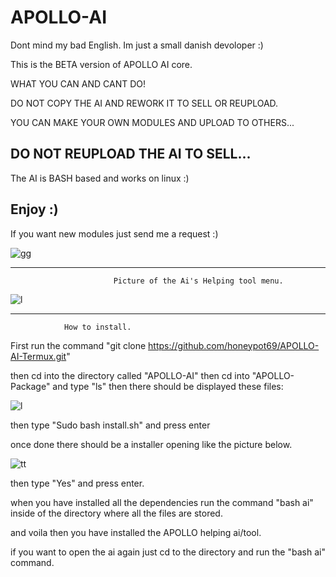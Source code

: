 # APOLLO-AI


Dont mind my bad English. Im just a small danish devoloper :)




This is the BETA version of APOLLO AI core.

WHAT YOU CAN AND CANT DO!

DO NOT COPY THE AI AND REWORK IT TO SELL OR REUPLOAD.

YOU CAN MAKE YOUR OWN MODULES AND UPLOAD TO OTHERS...

DO NOT REUPLOAD THE AI TO SELL...
----------------------------------------------------------

The AI is BASH based and works on linux :)



Enjoy :)
----------------------------------------------------------

If you want new modules just send me a request :)




![gg](https://user-images.githubusercontent.com/93089744/149834982-26646054-a367-48d5-9dc3-44c5dfb14e5b.png)




---------------------------------------------------------------------------------------------------------------
                           Picture of the Ai's Helping tool menu.


![l](https://user-images.githubusercontent.com/93089744/150659511-cc7f8d94-adc8-48ac-96be-ff97cfa83a7f.png)


------------------------------------------------------------------------------
                How to install.



First run the command "git clone https://github.com/honeypot69/APOLLO-AI-Termux.git"

then cd into the directory called "APOLLO-AI" then cd into "APOLLO-Package" and type "ls" then there should be displayed these files:

![l](https://user-images.githubusercontent.com/93089744/150659578-6642d1dd-b6f3-44a8-b97a-8bc948a1a996.png)



then type "Sudo bash install.sh" and press enter

once done there should be a installer opening like the picture below.








![tt](https://user-images.githubusercontent.com/93089744/149834560-49ce3d63-e5c7-464d-8781-e43c039fcaea.png)








then type "Yes" and press enter.





when you have installed all the dependencies run the command "bash ai" inside of the directory where all the files are stored.

and voila then you have installed the APOLLO helping ai/tool.


if you want to open the ai again just cd to the directory and run the "bash ai" command.







